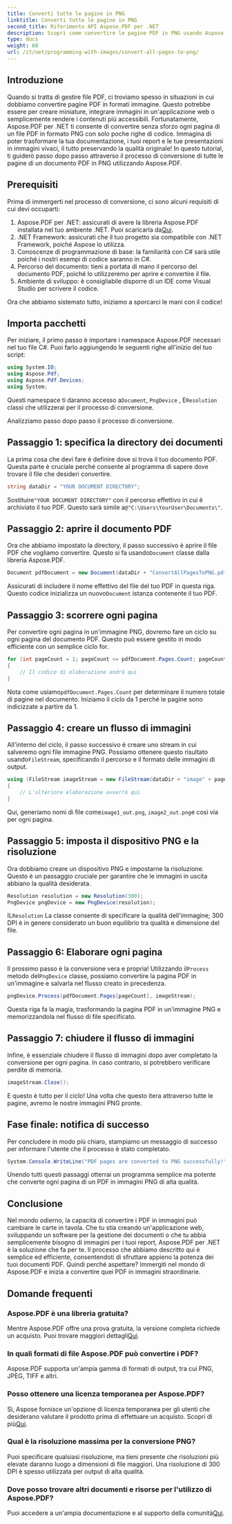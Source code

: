 ```yaml
---
title: Converti tutte le pagine in PNG
linktitle: Converti tutte le pagine in PNG
second_title: Riferimento API Aspose.PDF per .NET
description: Scopri come convertire le pagine PDF in PNG usando Aspose.PDF per .NET con questa guida passo-passo. Perfetta per sviluppatori e appassionati.
type: docs
weight: 60
url: /it/net/programming-with-images/convert-all-pages-to-png/
---
```

## Introduzione

Quando si tratta di gestire file PDF, ci troviamo spesso in situazioni in cui dobbiamo convertire pagine PDF in formati immagine. Questo potrebbe essere per creare miniature, integrare immagini in un'applicazione web o semplicemente rendere i contenuti più accessibili. Fortunatamente, Aspose.PDF per .NET ti consente di convertire senza sforzo ogni pagina di un file PDF in formato PNG con solo poche righe di codice. Immagina di poter trasformare la tua documentazione, i tuoi report e le tue presentazioni in immagini vivaci, il tutto preservando la qualità originale! In questo tutorial, ti guiderò passo dopo passo attraverso il processo di conversione di tutte le pagine di un documento PDF in PNG utilizzando Aspose.PDF. 

## Prerequisiti

Prima di immergerti nel processo di conversione, ci sono alcuni requisiti di cui devi occuparti:

1. Aspose.PDF per .NET: assicurati di avere la libreria Aspose.PDF installata nel tuo ambiente .NET. Puoi scaricarla da[Qui](https://releases.aspose.com/pdf/net/).
2. .NET Framework: assicurati che il tuo progetto sia compatibile con .NET Framework, poiché Aspose lo utilizza.
3. Conoscenze di programmazione di base: la familiarità con C# sarà utile poiché i nostri esempi di codice saranno in C#.
4. Percorso del documento: tieni a portata di mano il percorso del documento PDF, poiché lo utilizzeremo per aprire e convertire il file.
5. Ambiente di sviluppo: è consigliabile disporre di un IDE come Visual Studio per scrivere il codice. 

Ora che abbiamo sistemato tutto, iniziamo a sporcarci le mani con il codice!

## Importa pacchetti

Per iniziare, il primo passo è importare i namespace Aspose.PDF necessari nel tuo file C#. Puoi farlo aggiungendo le seguenti righe all'inizio del tuo script:

```csharp
using System.IO;
using Aspose.Pdf;
using Aspose.Pdf.Devices;
using System;
```

 Questi namespace ti daranno accesso a`Document`, `PngDevice` , E`Resolution` classi che utilizzerai per il processo di conversione.

Analizziamo passo dopo passo il processo di conversione.

## Passaggio 1: specifica la directory dei documenti

La prima cosa che devi fare è definire dove si trova il tuo documento PDF. Questa parte è cruciale perché consente al programma di sapere dove trovare il file che desideri convertire.

```csharp
string dataDir = "YOUR DOCUMENT DIRECTORY";
```

 Sostituire`"YOUR DOCUMENT DIRECTORY"` con il percorso effettivo in cui è archiviato il tuo PDF. Questo sarà simile a`@"C:\Users\YourUser\Documents\"`.

## Passaggio 2: aprire il documento PDF

 Ora che abbiamo impostato la directory, il passo successivo è aprire il file PDF che vogliamo convertire. Questo si fa usando`Document` classe dalla libreria Aspose.PDF.

```csharp
Document pdfDocument = new Document(dataDir + "ConvertAllPagesToPNG.pdf");
```

 Assicurati di includere il nome effettivo del file del tuo PDF in questa riga. Questo codice inizializza un nuovo`Document` istanza contenente il tuo PDF.

## Passaggio 3: scorrere ogni pagina

Per convertire ogni pagina in un'immagine PNG, dovremo fare un ciclo su ogni pagina del documento PDF. Questo può essere gestito in modo efficiente con un semplice ciclo for.

```csharp
for (int pageCount = 1; pageCount <= pdfDocument.Pages.Count; pageCount++)
{
    // Il codice di elaborazione andrà qui
}
```

 Nota come usiamo`pdfDocument.Pages.Count` per determinare il numero totale di pagine nel documento. Iniziamo il ciclo da 1 perché le pagine sono indicizzate a partire da 1.

## Passaggio 4: creare un flusso di immagini

All'interno del ciclo, il passo successivo è creare uno stream in cui salveremo ogni file immagine PNG. Possiamo ottenere questo risultato usando`FileStream`, specificando il percorso e il formato delle immagini di output.

```csharp
using (FileStream imageStream = new FileStream(dataDir + "image" + pageCount + "_out.png", FileMode.Create))
{
    // L'ulteriore elaborazione avverrà qui
}
```

 Qui, generiamo nomi di file come`image1_out.png`, `image2_out.png`e così via per ogni pagina.

## Passaggio 5: imposta il dispositivo PNG e la risoluzione

Ora dobbiamo creare un dispositivo PNG e impostarne la risoluzione. Questo è un passaggio cruciale per garantire che le immagini in uscita abbiano la qualità desiderata.

```csharp
Resolution resolution = new Resolution(300);
PngDevice pngDevice = new PngDevice(resolution);
```

 IL`Resolution` La classe consente di specificare la qualità dell'immagine; 300 DPI è in genere considerato un buon equilibrio tra qualità e dimensione del file.

## Passaggio 6: Elaborare ogni pagina

 Il prossimo passo è la conversione vera e propria! Utilizzando il`Process` metodo del`PngDevice` classe, possiamo convertire la pagina PDF in un'immagine e salvarla nel flusso creato in precedenza.

```csharp
pngDevice.Process(pdfDocument.Pages[pageCount], imageStream);
```

Questa riga fa la magia, trasformando la pagina PDF in un'immagine PNG e memorizzandola nel flusso di file specificato.

## Passaggio 7: chiudere il flusso di immagini

Infine, è essenziale chiudere il flusso di immagini dopo aver completato la conversione per ogni pagina. In caso contrario, si potrebbero verificare perdite di memoria.

```csharp
imageStream.Close();
```

E questo è tutto per il ciclo! Una volta che questo itera attraverso tutte le pagine, avremo le nostre immagini PNG pronte.

## Fase finale: notifica di successo

Per concludere in modo più chiaro, stampiamo un messaggio di successo per informare l'utente che il processo è stato completato.

```csharp
System.Console.WriteLine("PDF pages are converted to PNG successfully!");
```

Unendo tutti questi passaggi otterrai un programma semplice ma potente che converte ogni pagina di un PDF in immagini PNG di alta qualità.

## Conclusione

Nel mondo odierno, la capacità di convertire i PDF in immagini può cambiare le carte in tavola. Che tu stia creando un'applicazione web, sviluppando un software per la gestione dei documenti o che tu abbia semplicemente bisogno di immagini per i tuoi report, Aspose.PDF per .NET è la soluzione che fa per te. Il processo che abbiamo descritto qui è semplice ed efficiente, consentendoti di sfruttare appieno la potenza dei tuoi documenti PDF. Quindi perché aspettare? Immergiti nel mondo di Aspose.PDF e inizia a convertire quei PDF in immagini straordinarie.

## Domande frequenti

### Aspose.PDF è una libreria gratuita?
 Mentre Aspose.PDF offre una prova gratuita, la versione completa richiede un acquisto. Puoi trovare maggiori dettagli[Qui](https://purchase.aspose.com/buy).

### In quali formati di file Aspose.PDF può convertire i PDF?
Aspose.PDF supporta un'ampia gamma di formati di output, tra cui PNG, JPEG, TIFF e altri.

### Posso ottenere una licenza temporanea per Aspose.PDF?
 Sì, Aspose fornisce un'opzione di licenza temporanea per gli utenti che desiderano valutare il prodotto prima di effettuare un acquisto. Scopri di più[Qui](https://purchase.aspose.com/temporary-license/).

### Qual è la risoluzione massima per la conversione PNG?
Puoi specificare qualsiasi risoluzione, ma tieni presente che risoluzioni più elevate daranno luogo a dimensioni di file maggiori. Una risoluzione di 300 DPI è spesso utilizzata per output di alta qualità.

### Dove posso trovare altri documenti e risorse per l'utilizzo di Aspose.PDF?
 Puoi accedere a un'ampia documentazione e al supporto della comunità[Qui](https://reference.aspose.com/pdf/net/).